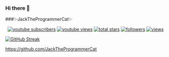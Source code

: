 ### Hi there 👋
###✨JackTheProgrammerCat✨

<!-- Social badges section -->
<!-- Badges with custom icons - https://github.com/DenverCoder1/custom-icon-badges -->
<!-- View counter - https://github.com/DenverCoder1/Simple-View-Counter -->
<p align="center">
  <a href="https://www.youtube.com/channel/UC1Gs3c2qlfSFx-F8LiIhAtA?sub_confirmation=1">
    <img alt="youtube subscribers" title="Subscribe to my YouTube channel" src="https://custom-icon-badges.demolab.com/youtube/channel/subscribers/UCipSxT7a3rn81vGLw9lqRkg?color=%23E05D44&label=SUBSCRIBE&logo=video&logoColor=white&style=for-the-badge&labelColor=CE4630"/></a> 
  <a href="https://www.youtube.com/channel/UC1Gs3c2qlfSFx-F8LiIhAtA">
    <img alt="youtube views" title="YouTube views" src="https://custom-icon-badges.demolab.com/youtube/channel/views/UC1Gs3c2qlfSFx-F8LiIhAtA?color=%23E1AD0E&logo=video&logoColor=white&style=for-the-badge&labelColor=C79600"/></a> 
  <a href="https://github.com/DenverCoder1?tab=repositories&sort=stargazers">
    <img alt="total stars" title="Total stars on GitHub" src="https://custom-icon-badges.demolab.com/github/stars/JackTheProgrammerCat?color=55960c&style=for-the-badge&labelColor=488207&logo=star"/></a>
  <a href="https://github.com/JackTheProgrammerCat?tab=followers">
    <img alt="followers" title="Follow me on Github" src="https://custom-icon-badges.demolab.com/github/followers/DenverCoder1?color=236ad3&labelColor=1155ba&style=for-the-badge&logo=person-add&label=Follow&logoColor=white"/></a>
  <a href="https://github.com/DenverCoder1/Simple-View-Counter">
    <img alt="views" title="GitHub profile views" src="https://freshidea.com/jonah/app/DenverCoder1-profile-views"/></a>
</p>

[![GitHub Streak](https://streak-stats.demolab.com?user=JackTheProgrammerCat&theme=nord)](https://git.io/streak-stats)


https://github.com/JackTheProgrammerCat
